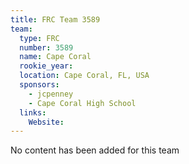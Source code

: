 ```yaml
---
title: FRC Team 3589
team:
  type: FRC
  number: 3589
  name: Cape Coral
  rookie_year: 
  location: Cape Coral, FL, USA
  sponsors:
    - jcpenney
    - Cape Coral High School
  links:
    Website: 
---
```

No content has been added for this team